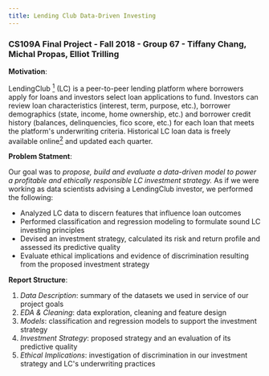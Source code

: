 ```yaml
---
title: Lending Club Data-Driven Investing
---
```


### CS109A Final Project - Fall 2018 -  Group 67 - Tiffany Chang, Michal Propas, Elliot Trilling


**Motivation**:

LendingClub [<sup>1<sup>](https://www.lendingclub.com "LC Homepage") (LC) is a peer-to-peer lending platform where borrowers apply for loans and investors select loan applications to fund. Investors can review loan characteristics (interest, term, purpose, etc.), borrower demographics (state, income, home ownership, etc.) and borrower credit history (balances, delinquencies, fico score, etc.) for each loan that meets the platform's underwriting criteria. Historical LC loan data is freely available online[<sup>2<sup>](https://www.lendingclub.com/info/download-data.action "LC Data Download") and updated each quarter.


**Problem Statment**:

Our goal was to *propose, build and evaluate a data-driven model to power a profitable and ethically responsible LC investment strategy.* As if we were working as data scientists advising a LendingClub investor, we performed the following:
- Analyzed LC data to discern features that influence loan outcomes
- Performed classification and regression modeling to formulate sound LC investing principles
- Devised an investment strategy, calculated its risk and return profile and assessed its predictive quality
- Evaluate ethical implications and evidence of discrimination resulting from the proposed investment strategy


**Report Structure**:

1. *Data Description*: summary of the datasets we used in service of our project goals
2. *EDA & Cleaning*: data exploration, cleaning and feature design
3. *Models*: classification and regression models to support the investment strategy
4. *Investment Strategy*: proposed strategy and an evaluation of its predictive quality
5. *Ethical Implications*: investigation of discrimination in our investment strategy and LC's underwriting practices
